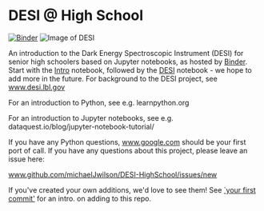 # DESI @ High School

[![Binder](http://34.94.252.126/badge_logo.svg)](http://34.94.252.126/v2/gh/binder-project/example-conda-environment/master)
![Image of DESI](https://github.com/michaelJwilson/DESI-HighSchool/blob/master/images/Mayall-Star-Trails.jpg)

An introduction to the Dark Energy Spectroscopic Instrument (DESI) for senior high schoolers based on Jupyter notebooks, as hosted by [Binder](https://mybinder.org/v2/gh/michaelJwilson/DESI-HighSchool/master).  Start with
the [Intro](https://hub.gke.mybinder.org/user/michaeljwilson-desi-highschool-yu1evqti/notebooks/Intro.ipynb) notebook, followed by the [DESI](https://hub.gke.mybinder.org/user/michaeljwilson-desi-highschool-yu1evqti/notebooks/DESI.ipynb) notebook - we hope to add more in the future.  For background to the DESI project,
see www.desi.lbl.gov

For an introduction to Python, see e.g. learnpython.org

For an introduction to Jupyter notebooks, see e.g. dataquest.io/blog/jupyter-notebook-tutorial/

If you have any Python questions, www.google.com should be your first port of call.  If you have any questions about this project,
please leave an issue here:

www.github.com/michaelJwilson/DESI-HighSchool/issues/new

If you've created your own additions, we'd love to see them!  See [`your first commit'](www.medium.com/@haydar_ai/learning-how-to-git-creating-your-first-commit-c753ed2e7498) for an intro. on adding to this repo.
